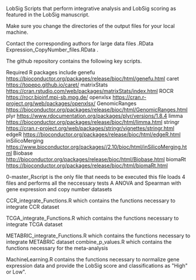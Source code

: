 LobSig Scripts that perform integrative analysis and LobSig scoring as featured in the LobSig manuscript.

Make sure you change the directories of the output files for your local machine.  

Contact the corresponding authors for large data files .RData  Expression_CopyNumber_files.RData .

The github repository contains the following key scripts.

Required R packages include
genefu https://bioconductor.org/packages/release/bioc/html/genefu.html
caret https://topepo.github.io/caret/
matrixStats https://cran.rstudio.com/web/packages/matrixStats/index.html
ROCR https://rocr.bioinf.mpi-sb.mpg.de/
openxlsx https://cran.r-project.org/web/packages/openxlsx/
GenomicRanges https://bioconductor.org/packages/release/bioc/html/GenomicRanges.html
plyr https://www.rdocumentation.org/packages/plyr/versions/1.8.4
limma https://bioconductor.org/packages/release/bioc/html/limma.html
stringr https://cran.r-project.org/web/packages/stringr/vignettes/stringr.html
edgeR https://bioconductor.org/packages/release/bioc/html/edgeR.html
inSilicoMerging https://www.bioconductor.org/packages//2.10/bioc/html/inSilicoMerging.html
Biobase http://bioconductor.org/packages/release/bioc/html/Biobase.html
biomaRt https://bioconductor.org/packages/release/bioc/html/biomaRt.html

0-master_Rscript is the only file that needs to be executed this file loads 4 files and performs all the neccessary tests A
ANOVA and Spearman with gene expression and copy number datasets 

CCR_integrate_Functions.R which contains the functions necessary to integrate CCR dataset 

TCGA_integrate_Functions.R which contains the functions necessary to integrate TCGA dataset 

METABRIC_integrate_Functions.R which contains the functions necessary to integrate METABRIC dataset 
combine_p_values.R which contains the functions necessary for the meta-analysis 

MachineLearning.R contains the functions necessary to normalize gene expression data and provide the LobSig score and classifications as "High" or Low". 

